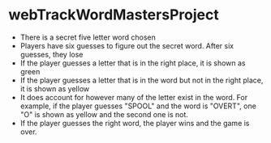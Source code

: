 # webTrackWordMastersProject

* There is a secret five letter word chosen
* Players have six guesses to figure out the secret word. After six guesses, they lose
* If the player guesses a letter that is in the right place, it is shown as green
* If the player guesses a letter that is in the word but not in the right place, it is shown as yellow
* It does account for however many of the letter exist in the word. For example, if the player guesses "SPOOL" and the word is "OVERT", one "O" is shown as yellow and the second one is not.
* If the player guesses the right word, the player wins and the game is over.
